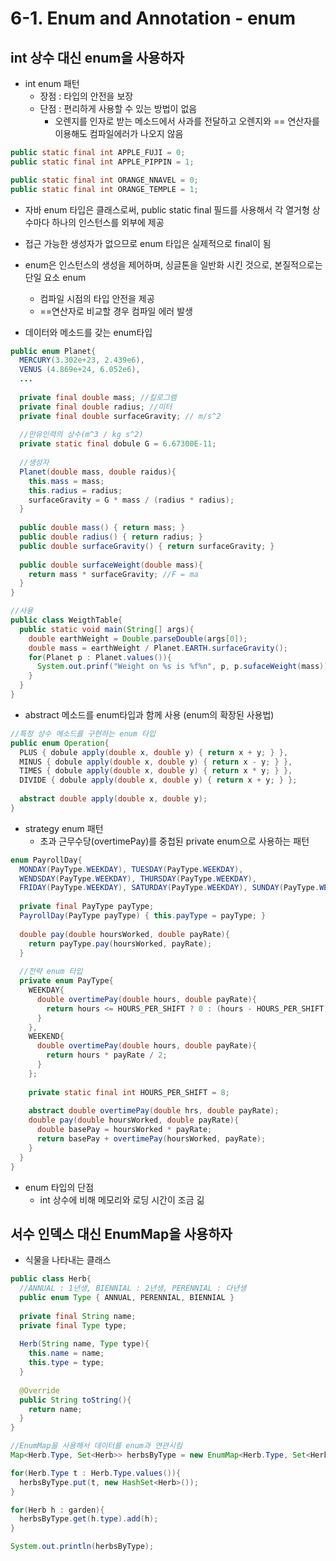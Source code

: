 # 6-1. Enum and Annotation - enum

## int 상수 대신 enum을 사용하자

- int enum 패턴
  - 장점 : 타입의 안전을 보장
  - 단점 : 편리하게 사용할 수 있는 방법이 없음
    - 오렌지를 인자로 받는 메소드에서 사과를 전달하고 오렌지와  == 연산자를 이용해도 컴파일에러가 나오지 않음

```java
public static final int APPLE_FUJI = 0;
public static final int APPLE_PIPPIN = 1;

public static final int ORANGE_NNAVEL = 0;
public static final int ORANGE_TEMPLE = 1;
```

- 자바 enum 타입은 클래스로써, public static final 필드를 사용해서 각 열거형 상수마다 하나의 인스턴스를 외부에 제공
- 접근 가능한 생성자가 없으므로 enum 타입은 실제적으로 final이 됨
- enum은 인스턴스의 생성을 제어하며, 싱글톤을 일반화 시킨 것으로, 본질적으로는 단일 요소 enum
  - 컴파일 시점의 타입 안전을 제공
  - ==연산자로 비교할 경우 컴파일 에러 발생

- 데이터와 메소드를 갖는 enum타입

```java
public enum Planet{
  MERCURY(3.302e+23, 2.439e6),
  VENUS (4.869e+24, 6.052e6),
  ...
    
  private final double mass; //킬로그램
  private final double radius; //미터
  private final double surfaceGravity; // m/s^2
  
  //만유인력의 상수(m^3 / kg s^2)
  private static final dobule G = 6.67300E-11;
  
  //생성자
  Planet(double mass, double raidus){
    this.mass = mass;
    this.radius = radius;
    surfaceGravity = G * mass / (radius * radius);
  }
  
  public double mass() { return mass; }
  public double radius() { return radius; }
  public double surfaceGravity() { return surfaceGravity; }
  
  public double surfaceWeight(double mass){
    return mass * surfaceGravity; //F = ma
  }
}

//사용
public class WeigthTable{
  public static void main(String[] args){
    double earthWeight = Double.parseDouble(args[0]);
    double mass = earthWeight / Planet.EARTH.surfaceGravity();
    for(Planet p : Planet.values()){
      System.out.prinf("Weight on %s is %f%n", p, p.sufaceWeight(mass));
    }
  }
}
```

- abstract 메소드를 enum타입과 함께 사용 (enum의 확장된 사용법)

```java
//특정 상수 메소드를 구현하는 enum 타입
public enum Operation{
  PLUS { dobule apply(double x, double y) { return x + y; } },
  MINUS { dobule apply(double x, double y) { return x - y; } },
  TIMES { dobule apply(double x, double y) { return x * y; } },
  DIVIDE { dobule apply(double x, double y) { return x + y; } };
  
  abstract double apply(double x, double y);
}
```

- strategy enum 패턴
  - 초과 근무수당(overtimePay)를 중첩된 private enum으로 사용하는 패턴

```java
enum PayrollDay{
  MONDAY(PayType.WEEKDAY), TUESDAY(PayType.WEEKDAY),
  WENDSDAY(PayType.WEEKDAY), THURSDAY(PayType.WEEKDAY),
  FRIDAY(PayType.WEEKDAY), SATURDAY(PayType.WEEKDAY), SUNDAY(PayType.WEEKDAY);
  
  private final PayType payType;
  PayrollDay(PayType payType) { this.payType = payType; }
  
  double pay(double hoursWorked, double payRate){
    return payType.pay(hoursWorked, payRate);
  }
  
  //전략 enum 타입
  private enum PayType{
    WEEKDAY{
      double overtimePay(double hours, double payRate){
        return hours <= HOURS_PER_SHIFT ? 0 : (hours - HOURS_PER_SHIFT) * payRate / 2;
      }
    },
    WEEKEND{
      double overtimePay(double hours, double payRate){
        return hours * payRate / 2;
      }
    };
    
    private static final int HOURS_PER_SHIFT = 8;
    
    abstract double overtimePay(double hrs, double payRate);
    double pay(double hoursWorked, double payRate){
      double basePay = hoursWorked * payRate;
      return basePay + overtimePay(hoursWorked, payRate);
    }
  }
}
```

- enum 타입의 단점
  - int 상수에 비해 메모리와 로딩 시간이 조금 긺



## 서수 인덱스 대신 EnumMap을 사용하자

- 식물을 나타내는 클래스

```java
public class Herb{
  //ANNUAL : 1년생, BIENNIAL : 2년생, PERENNIAL : 다년생
  public enum Type { ANNUAL, PERENNIAL, BIENNIAL }
  
  private final String name;
  private final Type type;
  
  Herb(String name, Type type){
    this.name = name;
    this.type = type;
  }
  
  @Override
  public String toString(){
    return name;
  }
}

//EnumMap을 사용해서 데이터를 enum과 연관시킴
Map<Herb.Type, Set<Herb>> herbsByType = new EnumMap<Herb.Type, Set<Herb>>(Herb.Type.class);

for(Herb.Type t : Herb.Type.values()){
  herbsByType.put(t, new HashSet<Herb>());
}

for(Herb h : garden){
  herbsByType.get(h.type).add(h);
}

System.out.println(herbsByType);
```

